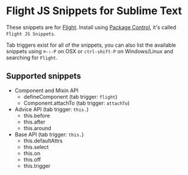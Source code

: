 # Flight JS Snippets for Sublime Text

These snippets are for [Flight](https://github.com/flightjs/flight). Install using [Package Control](https://sublime.wbond.net/), it's called `Flight JS Snippets`.

Tab triggers exist for all of the snippets, you can also list the available snippets using `⌘-⇧-P` on OSX or `ctrl-shift-P` on Windows/Linux and searching for `Flight`.

## Supported snippets

* Component and Mixin API
  - defineComponent (tab trigger: `flight`)
  - Component.attachTo (tab trigger: `attachTo`)
* Advice API (tab trigger: `this.`)
  - this.before
  - this.after
  - this.around
* Base API (tab trigger: `this.`)
  - this.defaultAttrs
  - this.select
  - this.on
  - this.off
  - this.trigger
